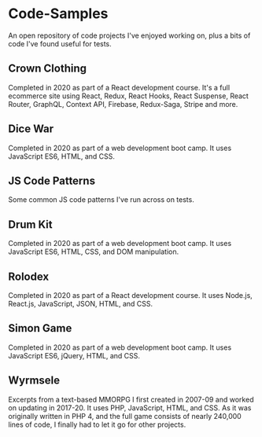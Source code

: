 # Code-Samples
An open repository of code projects I've enjoyed working on, plus a bits of code I've found useful for tests.

## Crown Clothing
Completed in 2020 as part of a React development course. It's a full ecommerce site using React, Redux, React Hooks, React Suspense, React Router, GraphQL, Context API, Firebase, Redux-Saga, Stripe and more.

## Dice War
Completed in 2020 as part of a web development boot camp. It uses JavaScript ES6, HTML, and CSS.

## JS Code Patterns
Some common JS code patterns I've run across on tests.

## Drum Kit
Completed in 2020 as part of a web development boot camp. It uses JavaScript ES6, HTML, CSS, and DOM manipulation.

## Rolodex
Completed in 2020 as part of a React development course. It uses Node.js, React.js, JavaScript, JSON, HTML, and CSS.

## Simon Game
Completed in 2020 as part of a web development boot camp. It uses JavaScript ES6, jQuery, HTML, and CSS.

## Wyrmsele
Excerpts from a text-based MMORPG I first created in 2007-09 and worked on updating in 2017-20. It uses PHP, JavaScript, HTML, and CSS. As it was originally written in PHP 4, and the full game consists of nearly 240,000 lines of code, I finally had to let it go for other projects.
